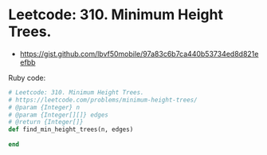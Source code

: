 # Leetcode: 310. Minimum Height Trees.

- https://gist.github.com/lbvf50mobile/97a83c6b7ca440b53734ed8d821eefbb


Ruby code:
```Ruby
# Leetcode: 310. Minimum Height Trees.
# https://leetcode.com/problems/minimum-height-trees/
# @param {Integer} n
# @param {Integer[][]} edges
# @return {Integer[]}
def find_min_height_trees(n, edges)
    
end
```
